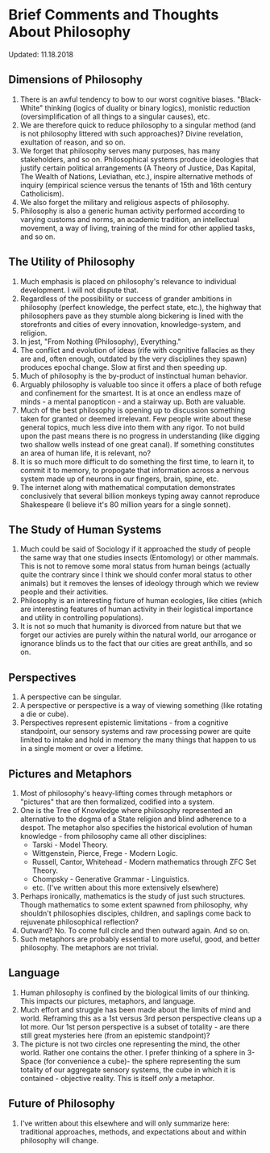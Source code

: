 # Brief Comments and Thoughts About Philosophy

Updated: 11.18.2018

## Dimensions of Philosophy

1. There is an awful tendency to bow to our worst cognitive biases. "Black-White" thinking (logics of duality or binary logics), monistic reduction (oversimplification of all things to a singular causes), etc.
1. We are therefore quick to reduce philosophy to a singular method (and is not philosophy littered with such approaches)? Divine revelation, exultation of reason, and so on.
1. We forget that philosophy serves many purposes, has many stakeholders, and so on. Philosophical systems produce ideologies that justify certain political arrangements (A Theory of Justice, Das Kapital, The Wealth of Nations, Leviathan, etc.), inspire alternative methods of inquiry (empirical science versus the tenants of 15th and 16th century Catholicism).
1. We also forget the military and religious aspects of philosophy.
1. Philosophy is also a generic human activity performed according to varying customs and norms, an academic tradition, an intellectual movement, a way of living, training of the mind for other applied tasks, and so on.

## The Utility of Philosophy

1. Much emphasis is placed on philosophy's relevance to individual development. I will not dispute that. 
1. Regardless of the possibility or success of grander ambitions in philosophy (perfect knowledge, the perfect state, etc.), the highway that philosophers pave as they stumble along bickering is lined with the storefronts and cities of every innovation, knowledge-system, and religion.
1. In jest, "From Nothing (Philosophy), Everything."
1. The conflict and evolution of ideas (rife with cognitive fallacies as they are and, often enough, outdated by the very disciplines they spawn) produces epochal change. Slow at first and then speeding up.
1. Much of philosophy is the by-product of instinctual human behavior.
1. Arguably philosophy is valuable too since it offers a place of both refuge and confinement for the smartest. It is at once an endless maze of minds - a mental panopticon - and a stairway up. Both are valuable.
1. Much of the best philosophy is opening up to discussion something taken for granted or deemed irrelevant. Few people write about these general topics, much less dive into them with any rigor. To not build upon the past means there is no progress in understanding (like digging two shallow wells instead of one great canal). If something constitutes an area of human life, it is relevant, no?
1. It is so much more difficult to do something the first time, to learn it, to commit it to memory, to propogate that information across a nervous system made up of neurons in our fingers, brain, spine, etc. 
1. The internet along with mathematical computation demonstrates conclusively that several billion monkeys typing away cannot reproduce Shakespeare (I believe it's 80 million years for a single sonnet).

## The Study of Human Systems

1. Much could be said of Sociology if it approached the study of people the same way that one studies insects (Entomology) or other mammals. This is not to remove some moral status from human beings (actually quite the contrary since I think we should confer moral status to other animals) but it removes the lenses of ideology through which we review people and their activities.
1. Philosophy is an interesting fixture of human ecologies, like cities (which are interesting features of human activity in their logistical importance and utility in controlling populations).
1. It is not so much that humanity is divorced from nature but that we forget our activies are purely within the natural world, our arrogance or ignorance blinds us to the fact that our cities are great anthills, and so on.

## Perspectives

1. A perspective can be singular.
1. A perspective or perspective is a way of viewing something (like rotating a die or cube).
1. Perspectives represent epistemic limitations - from a cognitive standpoint, our sensory systems and raw processing power are quite limited to intake and hold in memory the many things that happen to us in a single moment or over a lifetime.

## Pictures and Metaphors

1. Most of philosophy's heavy-lifting comes through metaphors or "pictures" that are then formalized, codified into a system.
1. One is the Tree of Knowledge where philosophy represented an alternative to the dogma of a State religion and blind adherence to a despot. The metaphor also specifies the historical evolution of human knowledge - from philosophy came all other disciplines:
    * Tarski - Model Theory.  
    * Wittgenstein, Pierce, Frege - Modern Logic.
    * Russell, Cantor, Whitehead - Modern mathematics through ZFC Set Theory.
    * Chompsky - Generative Grammar - Linguistics.
    * etc. (I've written about this more extensively elsewhere)
1. Perhaps ironically, mathematics is the study of just such structures. Though mathematics to some extent spawned from philosophy, why shouldn't philosophies disciples, children, and saplings come back to rejuvenate philosophical reflection? 
1. Outward? No. To come full circle and then outward again. And so on.
1. Such metaphors are probably essential to more useful, good, and better philosophy. The metaphors are not trivial.

## Language

1. Human philosophy is confined by the biological limits of our thinking. This impacts our pictures, metaphors, and language.
1. Much effort and struggle has been made about the limits of mind and world. Reframing this as a 1st versus 3rd person perspective cleans up a lot more. Our 1st person perspective is a subset of totality - are there still great mysteries here (from an epistemic standpoint)? 
1. The picture is not two circles one representing the mind, the other world. Rather one contains the other. I prefer thinking of a sphere in 3-Space (for convenience a cube)- the sphere representing the sum totality of our aggregate sensory systems, the cube in which it is contained - objective reality. This is itself *only* a metaphor.

## Future of Philosophy

1. I've written about this elsewhere and will only summarize here: traditional approaches, methods, and expectations about and within philosophy will change.